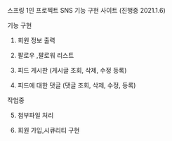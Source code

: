스프링 1인 프로젝트 
SNS 기능 구현 사이트 (진행중 2021.1.6)


기능 구현 

1. 회원 정보 출력 

2. 팔로우 ,팔로워 리스트 

3. 피드 게시판 (게시글 조회, 삭제, 수정 등록)

4. 피드에 대한 댓글 (댓글 조회, 삭제, 수정, 등록)

작업중 

5. 첨부파일 처리 

6. 회원 가입,시큐리티 구현 


